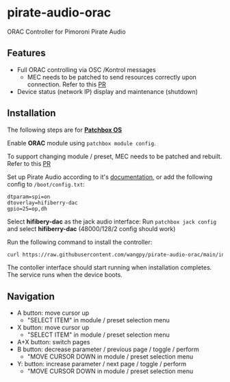 # pirate-audio-orac
ORAC Controller for Pimoroni Pirate Audio

## Features
* Full ORAC controlling via OSC /Kontrol messages
  - MEC needs to be patched to send resources correctly upon connection. Refer to this [PR](https://github.com/TheTechnobear/MEC/pull/23)
* Device status (network IP) display and maintenance (shutdown)

## Installation
The following steps are for [**Patchbox OS**](https://blokas.io/patchbox-os/)

Enable **ORAC** module using `patchbox module config`.

To support changing module / preset, MEC needs to be patched and rebuilt. Refer to this [PR](https://github.com/TheTechnobear/MEC/pull/23)

Set up Pirate Audio according to it's [documentation](https://github.com/pimoroni/pirate-audio), or add the following config to `/boot/config.txt`:
```
dtparam=spi=on
dtoverlay=hifiberry-dac
gpio=25=op,dh
```

Select **hifibery-dac** as the jack audio interface: Run `patchbox jack config` and select **hifiberry-dac** (48000/128/2 config should work)

Run the following command to install the controller:
```sh
curl https://raw.githubusercontent.com/wangpy/pirate-audio-orac/main/install.sh | bash
```

The contoller interface should start running when installation completes. The service runs when the device boots.

## Navigation
* A button: move cursor up
  - "SELECT ITEM" in module / preset selection menu
* X button: move cursor up 
  - "SELECT ITEM" in module / preset selection menu
* A+X button: switch pages
* B button: decrease parameter / previous page / toggle / perform 
  - "MOVE CURSOR DOWN in module / preset selection menu
* Y: button: increase parameter / next page / toggle / perform 
  - "MOVE CURSOR DOWN in module / preset selection menu
